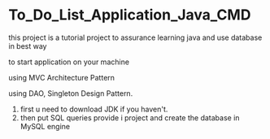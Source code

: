 # To_Do_List_Application_Java_CMD
this project is a tutorial project to assurance learning java and use database in best way 

to start application on your machine



using MVC Architecture Pattern 

using DAO, Singleton Design Pattern.

1. first u need to download JDK if you haven't.
2. then put SQL queries provide i project and create the database in MySQL engine